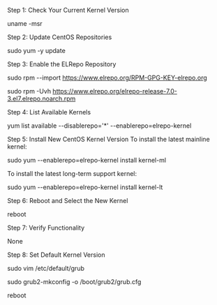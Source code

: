 Step 1: Check Your Current Kernel Version

uname -msr

Step 2: Update CentOS Repositories

sudo yum -y update

Step 3: Enable the ELRepo Repository

sudo rpm --import https://www.elrepo.org/RPM-GPG-KEY-elrepo.org

sudo rpm -Uvh https://www.elrepo.org/elrepo-release-7.0-3.el7.elrepo.noarch.rpm

Step 4: List Available Kernels

yum list available --disablerepo='*' --enablerepo=elrepo-kernel

Step 5: Install New CentOS Kernel Version
To install the latest mainline kernel:

sudo yum --enablerepo=elrepo-kernel install kernel-ml

To install the latest long-term support kernel:

sudo yum --enablerepo=elrepo-kernel install kernel-lt

Step 6: Reboot and Select the New Kernel

reboot

Step 7: Verify Functionality

None

Step 8: Set Default Kernel Version

sudo vim /etc/default/grub

sudo grub2-mkconfig -o /boot/grub2/grub.cfg

reboot
